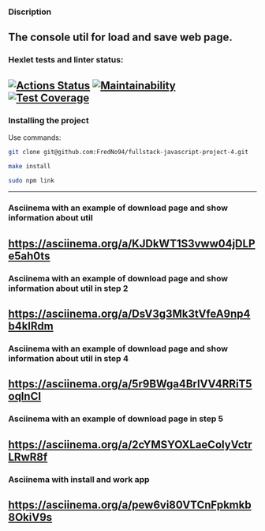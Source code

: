 ###  Discription 
The console util for load and save web page.
---
### Hexlet tests and linter status:
[![Actions Status](https://github.com/FredNo94/fullstack-javascript-project-4/actions/workflows/hexlet-check.yml/badge.svg)](https://github.com/FredNo94/fullstack-javascript-project-4/actions)
[![Maintainability](https://api.codeclimate.com/v1/badges/c05c3519d857450ed0c4/maintainability)](https://codeclimate.com/github/FredNo94/fullstack-javascript-project-4/maintainability)
[![Test Coverage](https://api.codeclimate.com/v1/badges/c05c3519d857450ed0c4/test_coverage)](https://codeclimate.com/github/FredNo94/fullstack-javascript-project-4/test_coverage)
---
### Installing the project 
Use commands: <br>
```bash
git clone git@github.com:FredNo94/fullstack-javascript-project-4.git
```
```bash
make install
```
```bash
sudo npm link
```
---
### Asciinema with an example of download page and show information about util
https://asciinema.org/a/KJDkWT1S3vww04jDLPe5ah0ts
---
### Asciinema with an example of download page and show information about util in step 2
https://asciinema.org/a/DsV3g3Mk3tVfeA9np4b4kIRdm
---
### Asciinema with an example of download page and show information about util in step 4
https://asciinema.org/a/5r9BWga4BrlVV4RRiT5oqlnCI
---
### Asciinema with an example of download page in step 5
https://asciinema.org/a/2cYMSYOXLaeCoIyVctrLRwR8f
---
### Asciinema with install and  work app
https://asciinema.org/a/pew6vi80VTCnFpkmkb8OkiV9s
---

